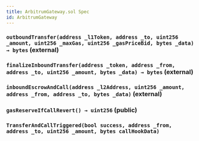 ```yaml
---
title: ArbitrumGateway.sol Spec
id: ArbitrumGateway
---
```


### `outboundTransfer(address _l1Token, address _to, uint256 _amount, uint256 _maxGas, uint256 _gasPriceBid, bytes _data) → bytes` (external)

### `finalizeInboundTransfer(address _token, address _from, address _to, uint256 _amount, bytes _data) → bytes` (external)

### `inboundEscrowAndCall(address _l2Address, uint256 _amount, address _from, address _to, bytes _data)` (external)

### `gasReserveIfCallRevert() → uint256` (public)

### `TransferAndCallTriggered(bool success, address _from, address _to, uint256 _amount, bytes callHookData)`
